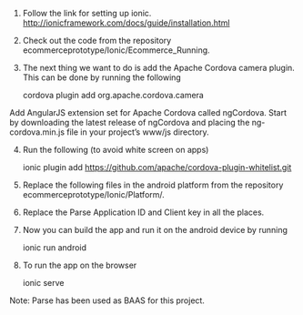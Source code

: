 1) Follow the link for setting up ionic.
http://ionicframework.com/docs/guide/installation.html

2) Check out the code from the repository ecommerceprototype/Ionic/Ecommerce_Running.

3) The next thing we want to do is add the Apache Cordova camera plugin. 
This can be done by running the following

	cordova plugin add org.apache.cordova.camera
	
Add AngularJS extension set for Apache Cordova called ngCordova.  Start by downloading the latest release of ngCordova and placing the ng-cordova.min.js file in your project’s www/js directory.

4) Run the following (to avoid white screen on apps) 

	ionic plugin add https://github.com/apache/cordova-plugin-whitelist.git

5) Replace the following files in the android platform from the repository ecommerceprototype/Ionic/Platform/.

6) Replace the Parse Application ID and Client key in all the places.

7) Now you can build the app and run it on the android device by running

	ionic run android

8) To run the app on the browser

	ionic serve

Note:  Parse has been used as BAAS for this project.
